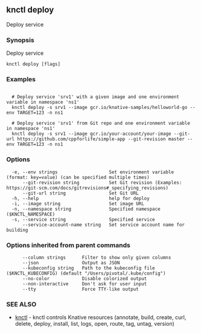 ## knctl deploy

Deploy service

### Synopsis

Deploy service

```
knctl deploy [flags]
```

### Examples

```

  # Deploy service 'srv1' with a given image and one environment variable in namespace 'ns1'
  knctl deploy -s srv1 --image gcr.io/knative-samples/helloworld-go --env TARGET=123 -n ns1

  # Deploy service 'srv1' from Git repo and one environment variable in namespace 'ns1'
  knctl deploy -s srv1 --image gcr.io/your-account/your-image --git-url https://github.com/cppforlife/simple-app --git-revision master --env TARGET=123 -n ns1
```

### Options

```
  -e, --env strings                   Set environment variable (format: key=value) (can be specified multiple times)
      --git-revision string           Set Git revision (Examples: https://git-scm.com/docs/gitrevisions#_specifying_revisions)
      --git-url string                Set Git URL
  -h, --help                          help for deploy
  -i, --image string                  Set image URL
  -n, --namespace string              Specified namespace ($KNCTL_NAMESPACE)
  -s, --service string                Specified service
      --service-account-name string   Set service account name for building
```

### Options inherited from parent commands

```
      --column strings      Filter to show only given columns
      --json                Output as JSON
      --kubeconfig string   Path to the kubeconfig file ($KNCTL_KUBECONFIG) (default "/Users/pivotal/.kube/config")
      --no-color            Disable colorized output
      --non-interactive     Don't ask for user input
      --tty                 Force TTY-like output
```

### SEE ALSO

* [knctl](knctl.md)	 - knctl controls Knative resources (annotate, build, create, curl, delete, deploy, install, list, logs, open, route, tag, untag, version)

